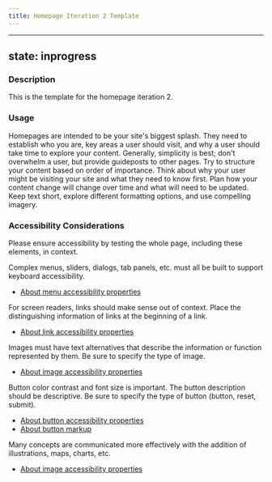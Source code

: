 ```yaml
---
title: Homepage Iteration 2 Template
---
```


---
state: inprogress
---

### Description
This is the template for the homepage iteration 2.

### Usage
Homepages are intended to be your site's biggest splash. They need to establish who you are, key areas a user should visit, and why a user should take time to explore your content. Generally, simplicity is best; don't overwhelm a user, but provide guideposts to other pages. Try to structure your content based on order of importance. Think about why your user might be visiting your site and what they need to know first. Plan how your content change will change over time and what will need to be updated. Keep text short, explore different formatting options, and use compelling imagery.

### Accessibility Considerations
Please ensure accessibility by testing the whole page, including these elements, in context.

Complex menus, sliders, dialogs, tab panels, etc. must all be built to support keyboard accessibility.

* <a href="http://webaim.org/techniques/aria/">About menu accessibility properties</a>

For screen readers, links should make sense out of context. Place the distinguishing information of links at the beginning of a link.

* <a href="http://webaim.org/techniques/hypertext/">About link accessibility properties</a>

Images must have text alternatives that describe the information or function represented by them. Be sure to specify the type of image.

* <a href="https://www.w3.org/WAI/tutorials/images/">About image accessibility properties</a>

Button color contrast and font size is important. The button description should be descriptive. Be sure to specify the type of button (button, reset, submit).

* <a href="http://webaim.org/techniques/forms/controls">About button accessibility properties</a>
* <a href="https://www.w3schools.com/tags/tag_button.asp">About button markup</a>

Many concepts are communicated more effectively with the addition of illustrations, maps, charts, etc.

* <a href="http://webaim.org/techniques/images/">About image accessibility properties</a>

<!-- ### SEO Considerations
This section is left intentionally blank and is for future consideration.

### Technical Considerations
Anything special technical-wise will be shared here. -->
